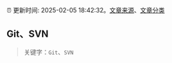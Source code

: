 :alarm_clock: 更新时间: 2025-02-05 18:42:32。[文章来源](/README.md)、[文章分类](/TAGS.md)

## Git、SVN


> 关键字：`Git`、`SVN`



